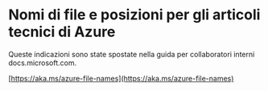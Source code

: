 # <a name="file-names-and-locations-for-azure-technical-articles"></a>Nomi di file e posizioni per gli articoli tecnici di Azure

Queste indicazioni sono state spostate nella guida per collaboratori interni docs.microsoft.com.

[https://aka.ms/azure-file-names](https://aka.ms/azure-file-names)
